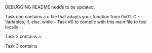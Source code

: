 DEBUGGING README nedds to be updated.

Task one contains a c file that adapts your function from 0x01. C - Variables, if, else, while - Task #0 to compile with this main file to test locally


Task 2 contains a .

Task 3 contains 
